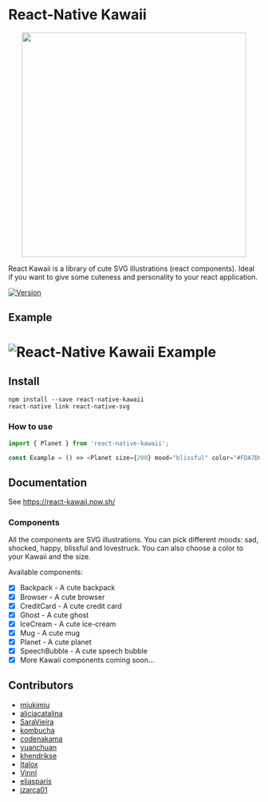 # React-Native Kawaii

<div align="center" markdown="1">
  <img src="https://raw.githubusercontent.com/jzarca01/react-native-kawaii/master/docs/images/react-kawaii-logo%402x.png" width="450">
</div>

React Kawaii is a library of cute SVG illustrations (react components). Ideal if you want to give some cuteness and personality to your react application.

[![Version](https://img.shields.io/npm/v/react-native-kawaii.svg?style=flat-square)](https://www.npmjs.com/package/react-native-kawaii)

## Example

# ![React-Native Kawaii Example](https://github.com/jzarca01/react-native-kawaii/blob/master/docs/images/react-kawaii-example.gif?raw=true)

## Install

```
npm install --save react-native-kawaii
react-native link react-native-svg
```

### How to use

```javascript
import { Planet } from 'react-native-kawaii';

const Example = () => <Planet size={200} mood="blissful" color="#FDA7DC" />;
```

## Documentation

See https://react-kawaii.now.sh/

### Components

All the components are SVG illustrations. You can pick different moods: sad, shocked, happy, blissful and lovestruck. You can also choose a color to your Kawaii and the size.

Available components:

- [x] Backpack - A cute backpack
- [x] Browser - A cute browser
- [x] CreditCard - A cute credit card
- [x] Ghost - A cute ghost
- [x] IceCream - A cute ice-cream
- [x] Mug - A cute mug
- [x] Planet - A cute planet
- [x] SpeechBubble - A cute speech bubble
- [x] More Kawaii components coming soon...

## Contributors

- [miukimiu](https://github.com/miukimiu)
- [aliciacatalina](https://github.com/aliciacatalina)
- [SaraVieira](https://github.com/SaraVieira)
- [kombucha](https://github.com/kombucha)
- [codenakama](https://github.com/codenakama)
- [yuanchuan](https://github.com/yuanchuan)
- [khendrikse](https://github.com/khendrikse)
- [Italox](https://github.com/Italox)
- [Vinnl](https://github.com/Vinnl)
- [eliasparis](https://github.com/eliasparis)
- [jzarca01](https://github.com/jzarca01)
